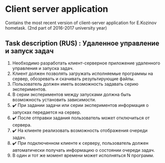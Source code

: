 # Client server application
Contains the most recent version of client-server application for E.Kozinov hometask. (2nd part of 2016-2017 university year)

## Task description (RUS) : Удаленное управление и запуск задач
1. Необходимо разработать клиент-серверное приложение удаленного управления и запуска задач. 
2. Клиент должен позволять загружать исполняемые программы на сервер, обозревать и скачивать результирующие файлы. 
3. Пользователь должен иметь возможность задавать серию экспериментов. 
4. В серии экспериментов между запусками должна быть возможность установить зависимости. 
5. :heavy_check_mark: При задании задачи или серии экспериментов информация о запусках передается на сервер. 
6. :heavy_check_mark: После отправки задания пользователь может отключиться от сервера. 
7. :heavy_check_mark: На клиенте реализовать возможность отображения очереди задач. 
8. :heavy_check_mark: При подключенном клиенте к серверу, пользователь должен автоматически получать информацию о состоянии очереди задач. 
9. В один и тот же момент времени может исполняться N программ. 
